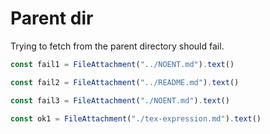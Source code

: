 # Parent dir

Trying to fetch from the parent directory should fail.

```js
const fail1 = FileAttachment("../NOENT.md").text()
```

```js
const fail2 = FileAttachment("../README.md").text()
```

```js
const fail3 = FileAttachment("./NOENT.md").text()
```

```js
const ok1 = FileAttachment("./tex-expression.md").text()
```
